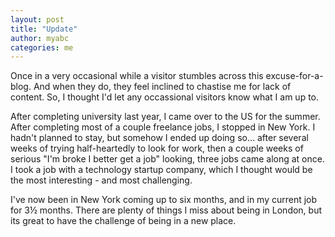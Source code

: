 ```yaml
---
layout: post
title: "Update"
author: myabc
categories: me
---
```



Once in a very occasional while a visitor stumbles across this excuse-for-a-blog. And when they do, they feel inclined to chastise me for lack of content. So, I thought I'd let any occassional visitors know what I am up to.

After completing university last year, I came over to the US for the summer. After completing most of a couple freelance jobs, I stopped in New York. I hadn't planned to stay, but somehow I ended up doing so... after several weeks of trying half-heartedly to look for work, then a couple weeks of serious "I'm broke I better get a job" looking, three jobs came along at once. I took a job with a technology startup company, which I thought would be the most interesting - and most challenging.

I've now been in New York coming up to six months, and in my current job for 3½ months. There are plenty of things I miss about being in London, but its great to have the challenge of being in a new place.
